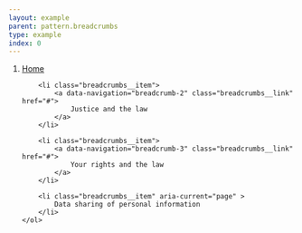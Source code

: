 ```yaml
---
layout: example
parent: pattern.breadcrumbs
type: example
index: 0
---
```


<nav aria-label="Breadcrumb">
    <ol class="breadcrumbs">
        <li class="breadcrumbs__item">
            <a data-navigation="breadcrumb-1" class="breadcrumbs__link" href="#">
                Home
            </a>
        </li>
        
        <li class="breadcrumbs__item">
            <a data-navigation="breadcrumb-2" class="breadcrumbs__link" href="#">
                Justice and the law
            </a>
        </li>
        
        <li class="breadcrumbs__item">
            <a data-navigation="breadcrumb-3" class="breadcrumbs__link" href="#">
                Your rights and the law
            </a>
        </li>

        <li class="breadcrumbs__item" aria-current="page" >
            Data sharing of personal information
        </li>
    </ol>
</nav>
